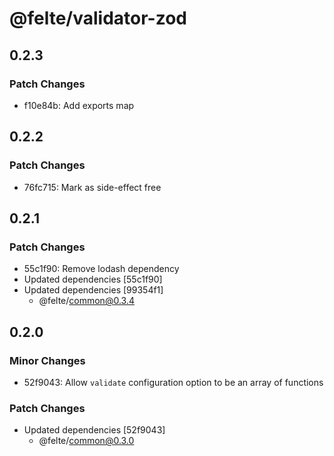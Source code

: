 # @felte/validator-zod

## 0.2.3

### Patch Changes

- f10e84b: Add exports map

## 0.2.2

### Patch Changes

- 76fc715: Mark as side-effect free

## 0.2.1

### Patch Changes

- 55c1f90: Remove lodash dependency
- Updated dependencies [55c1f90]
- Updated dependencies [99354f1]
  - @felte/common@0.3.4

## 0.2.0

### Minor Changes

- 52f9043: Allow `validate` configuration option to be an array of functions

### Patch Changes

- Updated dependencies [52f9043]
  - @felte/common@0.3.0
